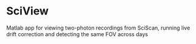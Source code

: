 # SciView
Matlab app for viewing two-photon recordings from SciScan, running live drift correction and detecting the same FOV across days
